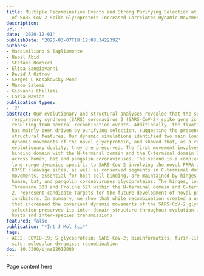 ```yaml
---
title: Multiple Recombination Events and Strong Purifying Selection at the Origin
  of SARS-CoV-2 Spike Glycoprotein Increased Correlated Dynamic Movements
description:
url: ''
date: '2020-12-01'
publishDate: '2025-03-07T18:12:08.342239Z'
authors:
- Massimiliano S Tagliamonte
- Nabil Abid
- Stefano Borocci
- Elisa Sangiovanni
- David A Ostrov
- Sergei L Kosakovsky Pond
- Marco Salemi
- Giovanni Chillemi
- Carla Mavian
publication_types:
- '2'
abstract: Our evolutionary and structural analyses revealed that the severe acute
  respiratory syndrome (SARS) coronavirus 2 (SARS-CoV-2) spike gene is a complex mosaic
  resulting from several recombination events. Additionally, the fixation of variants
  has mainly been driven by purifying selection, suggesting the presence of conserved
  structural features. Our dynamic simulations identified two main long-range covariant
  dynamic movements of the novel glycoprotein, and showed that, as a result of the
  evolutionary duality, they are preserved. The first movement involves the receptor
  binding domain with the N-terminal domain and the C-terminal domain 2 and is maintained
  across human, bat and pangolin coronaviruses. The second is a complex network of
  long-range dynamics specific to SARS-CoV-2 involving the novel PRRA and the conserved
  KR*SF cleavage sites, as well as conserved segments in C-terminal domain 3. These
  movements, essential for host cell binding, are maintained by hinges conserved across
  human, bat, and pangolin coronaviruses glycoproteins. The hinges, located around
  Threonine 333 and Proline 527 within the N-terminal domain and C-terminal domain
  2, represent candidate targets for the future development of novel pan-coronavirus
  inhibitors. In summary, we show that while recombination created a new configuration
  that increased the covariant dynamic movements of the SARS-CoV-2 glycoprotein, negative
  selection preserved its inter-domain structure throughout evolution in different
  hosts and inter-species transmissions.
featured: false
publication: '*Int J Mol Sci*'
tags:
- ACE2; COVID-19; S glycoprotein; SARS-CoV-2; bioinformatics; furin-like cleavage
  site; molecular dynamics; recombination
doi: 10.3390/ijms22010080
---
```


Page content here